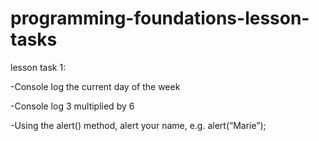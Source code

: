 # programming-foundations-lesson-tasks

lesson task 1:

-Console log the current day of the week

-Console log 3 multiplied by 6

-Using the alert() method, alert your name, e.g. alert(“Marie”);
